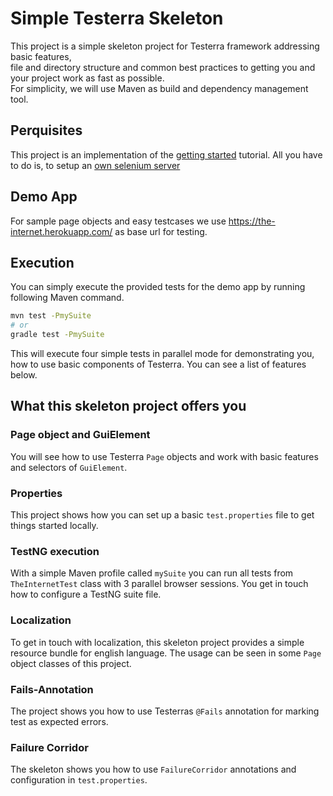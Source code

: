 # Simple Testerra Skeleton

This project is a simple skeleton project for Testerra framework addressing basic features,  
file and directory structure and common best practices to getting you and your project work as fast as possible.  
For simplicity, we will use Maven as build and dependency management tool. 

## Perquisites

This project is an implementation of the [getting started](https://tapas-docs.s3.eu-central-1.amazonaws.com/testerra/latest/index.html#_getting_started) tutorial.
All you have to do is, to setup an [own selenium server](https://tapas-docs.s3.eu-central-1.amazonaws.com/testerra/latest/index.html#_setup_selenium)

## Demo App
For sample page objects and easy testcases we use https://the-internet.herokuapp.com/ as base url for testing.

## Execution
You can simply execute the provided tests for the demo app by running following Maven command.
```bash
mvn test -PmySuite
# or
gradle test -PmySuite
```
This will execute four simple tests in parallel mode for demonstrating you, how to use basic components of Testerra. You can see a list of features below.

## What this skeleton project offers you

### Page object and GuiElement
You will see how to use Testerra `Page` objects and work with basic features and selectors of `GuiElement`. 

### Properties
This project shows how you can set up a basic `test.properties` file to get things started locally.

### TestNG execution
With a simple Maven profile called `mySuite` you can run all tests from `TheInternetTest` class with 3 parallel browser sessions. 
You get in touch how to configure a TestNG suite file.

### Localization
To get in touch with localization, this skeleton project provides a simple resource bundle for english language.
The usage can be seen in some `Page` object classes of this project. 

### Fails-Annotation
The project shows you how to use Testerras `@Fails` annotation for marking test as expected errors.

### Failure Corridor
The skeleton shows you how to use `FailureCorridor` annotations and configuration in `test.properties`.

